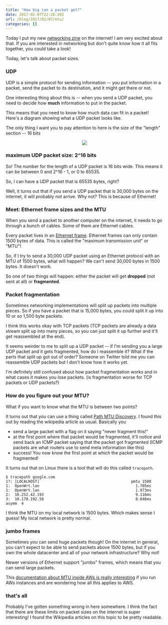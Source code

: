 ```yaml
---
title: "How big can a packet get?"
date: 2017-02-07T22:28:20Z
url: /blog/2017/02/07/mtu/
categories: []
---
```


Today I put my new [networking zine](http://jvns.ca/zines/#networking-ack) on the internet! I am very
excited about that. If you are interested in networking but don't quite
know how it all fits together, you could take a look!

Today, let's talk about packet sizes.

### UDP

UDP is a simple protocol for sending information -- you put information
in a packet, send the packet to its destination, and it might get there
or not.

One interesting thing about this is -- when you send a UDP packet, you
need to decide how **much** information to put in the packet.

This means that you need to know how much data can fit in a packet!
Here's a diagram showing what a UDP packet looks like.

The only thing I want you to pay attention to here is the size of the
"length" section -- 16 bits

<div align="center">
<img src="/images/packet-headers.png">
</div>

### maximum UDP packet size: 2^16 bits

So! The number for the length of a UDP packet is 16 bits wide. This
means it can be between 0 and 2^16 - 1, or 0 to 65535.

So, I can have a UDP packet that is 65535 bytes, right?

Well, it turns out that if you send a UDP packet that is 30,000 bytes on
the internet, it will probably not arrive. Why not? This is because of
Ethernet!

### Meet: Ethernet frame sizes and the MTU

When you send a packet to another computer on the internet, it needs to
go through a bunch of cables. Some of them are Ethernet cables.

Every packet lives in an [Ethernet frame](https://en.wikipedia.org/wiki/Ethernet_frame).
Ethernet frames can only contain 1500 bytes of data. This is called the
"maximum transmission unit" or "MTU"!

So, if I try to send a 30,000 UDP packet using an Ethernet protocol with
an MTU of 1500 bytes, what will happen? We can't send 30,000 bytes in
1500 bytes. It doesn't work.

So one of two things will happen: either the packet will get **dropped**
(not sent at all) or **fragmented**.

### Packet fragmentation

Sometimes networking implementations will split up packets into multiple
pieces. So if you have a packet that is 15,000 bytes, you could split it
up into 10 or so 1,500 byte packets.

I think this works okay with TCP packets (TCP packets are already a data
stream split up into many pieces, so you can just split it up further
and it'll get reassembled at the end).

It seems weirder to me to split up a UDP packet -- if I'm sending you a large UDP packet
and it gets fragmented, how do I reassemble it? What if the parts that
split up got out of order? Someone on Twitter told me you can reassemble
UDP packets but I don't know how it works yet.

I'm definitely still confused about how packet fragmentation works and
in what cases it makes you lose packets. (is fragmentation worse for TCP
packets or UDP packets?)

### How do you figure out your MTU?

What if you want to know what the MTU is between two points?

It turns out that you can use a thing called [Path MTU
Discovery](https://en.wikipedia.org/wiki/Path_MTU_Discovery). I found
this out by reading the wikipedia article as usual. Basically you

* send a large packet with a flag on it saying "never fragment this!"
* at the first point where that packet would be fragmented, it'll notice
  and send back an ICMP packet saying that the packet got fragmented
  (ICMP packets are what routers use to send meta information like this)
* success! You now know the first point at which the packet would be
  fragmented!

It turns out that on Linux there is a tool that will do this called
`tracepath`.

```
$ tracepath google.com
1?: [LOCALHOST]                                         pmtu 1500
1:  OpenWrt.lan                                           1.705ms 
1:  OpenWrt.lan                                           1.973ms 
2:  10.252.42.193                                         9.116ms 
3:  10.170.192.58                                         8.046ms
asymm  4 
```

I think the MTU on my local network is 1500 bytes. Which makes sense I
guess! My local network is pretty normal.

### jumbo frames

Sometimes you can send huge packets though! On the internet in general,
you can't expect to be able to send packets above 1500 bytes, but if you
own the whole datacenter and all of your network infrastructure? Why
not!

Newer versions of Ethernet support "jumbo" frames, which means that you
can send large packets.

This [documentation about MTU inside AWs is really interesting](http://docs.aws.amazon.com/AWSEC2/latest/UserGuide/network_mtu.html) if you run AWs instances and are wondering how all this applies to AWS.

### that's all

Probably I've gotten something wrong in here somewhere. I think the fact
that there are these limits on packet sizes on the internet is super
interesting! I found the Wikipedia articles on this topic to be pretty readable.
